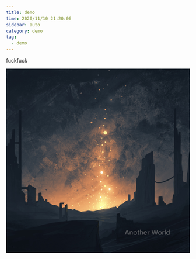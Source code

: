 ```yaml
---
title: demo
time: 2020/11/10 21:20:06
sidebar: auto
category: demo
tag:
  - demo
---
```


fuckfuck

![xxx](./images/test.jpg)